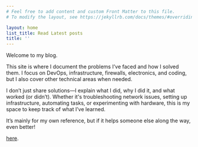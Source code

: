 ```yaml
---
# Feel free to add content and custom Front Matter to this file.
# To modify the layout, see https://jekyllrb.com/docs/themes/#overriding-theme-defaults

layout: home
list_title: Read Latest posts
title: ''
---
```



Welcome to  my blog.

This site is where I document the problems I’ve faced and how I solved them. I focus on DevOps, infrastructure, firewalls, electronics, and coding, but I also cover other technical areas when needed.

I don’t just share solutions—I explain what I did, why I did it, and what worked (or didn’t). Whether it's troubleshooting network issues, setting up infrastructure, automating tasks, or experimenting with hardware, this is my space to keep track of what I’ve learned.

It’s mainly for my own reference, but if it helps someone else along the way, even better!


[here](https://github.com/Mr-76?tab=repositories).
